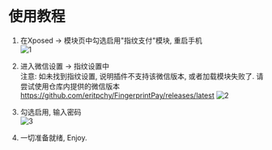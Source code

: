 # 使用教程

1. 在Xposed -> 模块页中勾选启用"指纹支付"模块, 重启手机\
![1](./1.jpg)

2. 进入微信设置 -> 指纹设置中\
    注意: 如未找到指纹设置, 说明插件不支持该微信版本, 或者加载模块失败了. 请尝试使用仓库内提供的微信版本
    https://github.com/eritpchy/FingerprintPay/releases/latest
![2](./2.jpg)

3. 勾选启用, 输入密码\
![3](./3.jpg)

4. 一切准备就绪, Enjoy.
